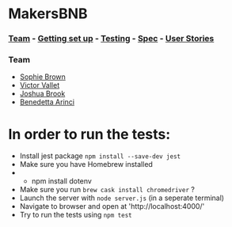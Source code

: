 # MakersBNB
### [Team](https://github.com/sofyloafy/MakersBnb#team) - [Getting set up](https://github.com/sofyloafy/MakersBnb#gettingsetup) - [Testing](https://github.com/sofyloafy/MakersBnb#testing) - [Spec](https://github.com/sofyloafy/MakersBnb#spec) - [User Stories](https://github.com/sofyloafy/MakersBnb#userstories)

### Team
* [Sophie Brown](https://github.com/sofyloafy)
* [Victor Vallet](https://github.com/victorvallet)
* [Joshua Brook](https://github.com/joshuaabrookuk)
* [Benedetta Arinci](https://github.com/benearinci)

# In order to run the tests:

- Install jest package `npm install --save-dev jest`
- Make sure you have Homebrew installed
- - npm install dotenv
- Make sure you run `brew cask install chromedriver` ?
- Launch the server with `node server.js` (in a seperate terminal)
- Navigate to browser and open at 'http://localhost:4000/'
- Try to run the tests using `npm test`
